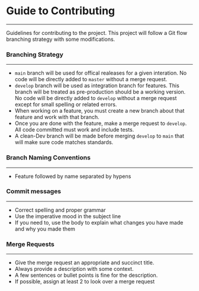 # Guide to Contributing
---
Guidelines for contributing to the project. This project will follow a Git flow branching strategy with some modifications.

### Branching Strategy
--- 
-  `main` branch will be used for offical realeases for a given interation. No code will be directly added to `master` without a merge request.
-  `develop` branch will be used as integration branch for features. This branch will be treated as pre-production should be a working version. No code will be directly added to `develop` without a merge request except for small spelling or related errors.
-  When working on a feature, you must create a new branch about that feature and work with that branch.
-  Once you are done with the feature, make a merge request to `develop`. All code committed must work and include tests.
-  A clean-Dev branch will be made before merging `develop` to `main` that will make sure code matches standards.

### Branch Naming Conventions
---
- Feature followed by name separated by hypens

### Commit messages
--- 
- Correct spelling and proper grammar
- Use the imperative mood in the subject line
- If you need to, use the body to explain what changes you have made and why you made them

### Merge Requests
--- 
- Give the merge request an appropriate and succinct title.
- Always provide a description with some context.
- A few sentences or bullet points is fine for the description.
- If possible, assign at least 2 to look over a merge request

